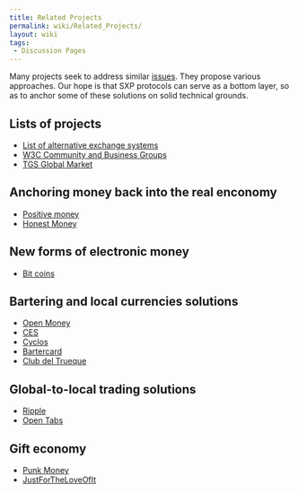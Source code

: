 ```yaml
---
title: Related Projects
permalink: wiki/Related_Projects/
layout: wiki
tags:
 - Discussion Pages
---
```


Many projects seek to address similar
[issues](/wiki/Exclusive_Money_Based_Economy "wikilink"). They propose various
approaches. Our hope is that SXP protocols can serve as a bottom layer,
so as to anchor some of these solutions on solid technical grounds.

Lists of projects
-----------------

-   [List of alternative exchange
    systems](http://ces.org.za/misc/links.htm)
-   [W3C Community and Business
    Groups](http://www.w3.org/community/community-io/)
-   [TGS Global
    Market](http://wiki.theglobalsquare.org/wiki/Global_Market)

Anchoring money back into the real enconomy
-------------------------------------------

-   [Positive money](http://www.positivemoney.org.uk/)
-   [Honest Money](http://honestmoney.org/)

New forms of electronic money
-----------------------------

-   [Bit coins](http://bitcoin.org)

Bartering and local currencies solutions
----------------------------------------

-   [Open Money](http://www.openmoney.org/)
-   [CES](http://ces.org.za/)
-   [Cyclos](http://www.project.cyclos.org/)
-   [Bartercard](http://bartercard.com)
-   [Club del Trueque](http://trueque.org.ar)

Global-to-local trading solutions
---------------------------------

-   [Ripple](http://ripple-project.org/)
-   [Open Tabs](http://opentabs.net/)

Gift economy
------------

-   [Punk Money](http://www.punkmoney.org/)
-   [JustForTheLoveOfIt](http://justfortheloveofit.org/)

